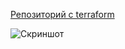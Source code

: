 [Репозиторий с terraform](https://github.com/IgorVityukhovsky/diploma-terraform/tree/main)



![Скриншот](https://i.ibb.co/Y39DxSL/Screenshot-2023-09-19-184811.png)
